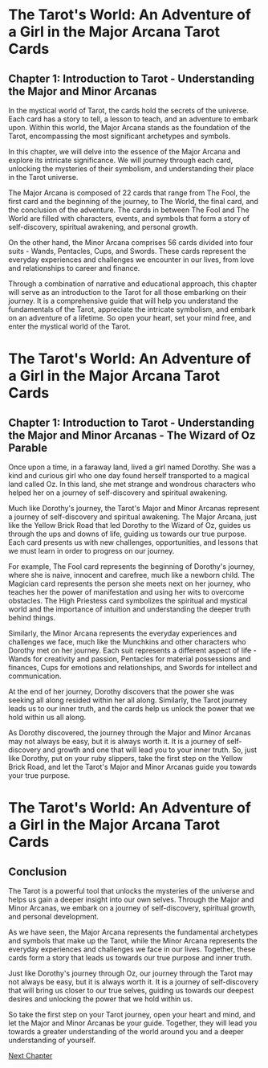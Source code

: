 # The Tarot's World: An Adventure of a Girl in the Major Arcana Tarot Cards

## Chapter 1: Introduction to Tarot - Understanding the Major and Minor Arcanas

In the mystical world of Tarot, the cards hold the secrets of the universe. Each card has a story to tell, a lesson to teach, and an adventure to embark upon. Within this world, the Major Arcana stands as the foundation of the Tarot, encompassing the most significant archetypes and symbols.

In this chapter, we will delve into the essence of the Major Arcana and explore its intricate significance. We will journey through each card, unlocking the mysteries of their symbolism, and understanding their place in the Tarot universe. 

The Major Arcana is composed of 22 cards that range from The Fool, the first card and the beginning of the journey, to The World, the final card, and the conclusion of the adventure. The cards in between The Fool and The World are filled with characters, events, and symbols that form a story of self-discovery, spiritual awakening, and personal growth.

On the other hand, the Minor Arcana comprises 56 cards divided into four suits - Wands, Pentacles, Cups, and Swords. These cards represent the everyday experiences and challenges we encounter in our lives, from love and relationships to career and finance.

Through a combination of narrative and educational approach, this chapter will serve as an introduction to the Tarot for all those embarking on their journey. It is a comprehensive guide that will help you understand the fundamentals of the Tarot, appreciate the intricate symbolism, and embark on an adventure of a lifetime. So open your heart, set your mind free, and enter the mystical world of the Tarot.
# The Tarot's World: An Adventure of a Girl in the Major Arcana Tarot Cards 

## Chapter 1: Introduction to Tarot - Understanding the Major and Minor Arcanas - The Wizard of Oz Parable

Once upon a time, in a faraway land, lived a girl named Dorothy. She was a kind and curious girl who one day found herself transported to a magical land called Oz. In this land, she met strange and wondrous characters who helped her on a journey of self-discovery and spiritual awakening. 

Much like Dorothy's journey, the Tarot's Major and Minor Arcanas represent a journey of self-discovery and spiritual awakening. The Major Arcana, just like the Yellow Brick Road that led Dorothy to the Wizard of Oz, guides us through the ups and downs of life, guiding us towards our true purpose. Each card presents us with new challenges, opportunities, and lessons that we must learn in order to progress on our journey. 

For example, The Fool card represents the beginning of Dorothy's journey, where she is naive, innocent and carefree, much like a newborn child. The Magician card represents the person she meets next on her journey, who teaches her the power of manifestation and using her wits to overcome obstacles. The High Priestess card symbolizes the spiritual and mystical world and the importance of intuition and understanding the deeper truth behind things. 

Similarly, the Minor Arcana represents the everyday experiences and challenges we face, much like the Munchkins and other characters who Dorothy met on her journey. Each suit represents a different aspect of life - Wands for creativity and passion, Pentacles for material possessions and finances, Cups for emotions and relationships, and Swords for intellect and communication. 

At the end of her journey, Dorothy discovers that the power she was seeking all along resided within her all along. Similarly, the Tarot journey leads us to our inner truth, and the cards help us unlock the power that we hold within us all along.

As Dorothy discovered, the journey through the Major and Minor Arcanas may not always be easy, but it is always worth it. It is a journey of self-discovery and growth and one that will lead you to your inner truth. So, just like Dorothy, put on your ruby slippers, take the first step on the Yellow Brick Road, and let the Tarot's Major and Minor Arcanas guide you towards your true purpose.
# The Tarot's World: An Adventure of a Girl in the Major Arcana Tarot Cards 

## Conclusion

The Tarot is a powerful tool that unlocks the mysteries of the universe and helps us gain a deeper insight into our own selves. Through the Major and Minor Arcanas, we embark on a journey of self-discovery, spiritual growth, and personal development.

As we have seen, the Major Arcana represents the fundamental archetypes and symbols that make up the Tarot, while the Minor Arcana represents the everyday experiences and challenges we face in our lives. Together, these cards form a story that leads us towards our true purpose and inner truth.

Just like Dorothy's journey through Oz, our journey through the Tarot may not always be easy, but it is always worth it. It is a journey of self-discovery that will bring us closer to our true selves, guiding us towards our deepest desires and unlocking the power that we hold within us.

So take the first step on your Tarot journey, open your heart and mind, and let the Major and Minor Arcanas be your guide. Together, they will lead you towards a greater understanding of the world around you and a deeper understanding of yourself.


[Next Chapter](02_Chapter02.md)